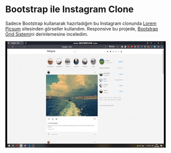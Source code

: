# Bootstrap ile Instagram Clone

Sadece Bootstrap kullanarak hazırladığım bu Instagram clonunda [Lorem Picsum](https://picsum.photos/) sitesinden görseller kullandım.
Responsive bu projede, [Bootstrap Grid Sistemi](https://getbootstrap.com/docs/5.1/layout/grid/)ni  derinlemesine inceledim.

![Alt](https://raw.githubusercontent.com/eminzcn/instagram-clone-with-bootstrap/main/img/emin-ozcan-instagram-clone.gif)
